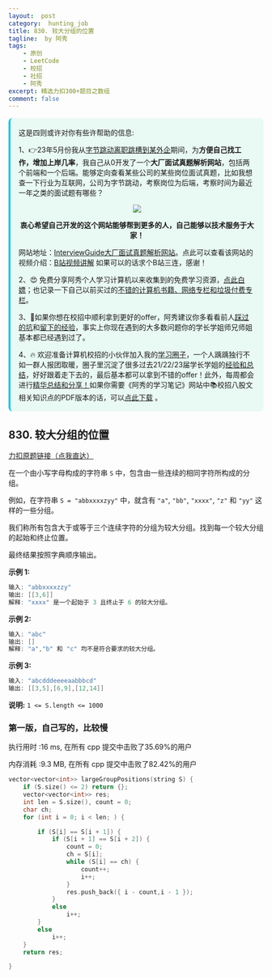 ```yaml
---
layout:  post
category:  hunting_job
title: 830. 较大分组的位置
tagline:  by 阿秀
tags:
    - 原创
    - LeetCode
    - 校招
    - 社招
    - 阿秀
excerpt: 精选力扣300+题目之数组
comment: false
---
```




<div style="border-color: #24C6DC;
            background-color: #e9f9f3;         
            margin: 1rem 0;
        padding: .25rem 1rem;
        border-left-width: .3rem;
        border-left-style: solid;
        border-radius: .5rem;
        color: inherit;">
  <p>这是四则或许对你有些许帮助的信息:</p>
  <p>1、👉23年5月份我从<a style="text-decoration: underline" href="https://mp.weixin.qq.com/s/zKItpGwIkHKK4g2aOlL2rA" target="_blank">字节跳动离职跳槽到某外企</a>期间，为<span style="font-weight:bold">方便自己找工作，增加上岸几率</span>，我自己从0开发了一个<span style="font-weight:bold">大厂面试真题解析网站</span>，包括两个前端和一个后端。能够定向查看某些公司的某些岗位面试真题，比如我想查一下行业为互联网，公司为字节跳动，考察岗位为后端，考察时间为最近一年之类的面试题有哪些？
<div align="center">
  <a  style="text-decoration: underline" href="https://top.interviewguide.cn/" target="_blank">  <img src="http://oss.interviewguide.cn/img/202308091638172.png" style="zoom:100%;" /></a>
<p style="font-weight:bold">衷心希望自己开发的这个网站能够帮到更多的人，自己能够以技术服务于大家！</p>
</div>网站地址：<a style="text-decoration: underline" href="https://top.interviewguide.cn/" target="_blank">InterviewGuide大厂面试真题解析网站</a>。点此可以查看该网站的视频介绍：<a style="text-decoration: underline" href="https://www.bilibili.com/video/BV1f94y1C7BL" target="_blank">B站视频讲解</a>   如果可以的话求个B站三连，感谢！
  </p> 
  <p>2、😍
    免费分享阿秀个人学习计算机以来收集到的免费学习资源，<a style="text-decoration: underline" href="/notes/07-resources/01-free/01-introduce.html" target="_blank">点此白嫖</a>；也记录一下自己以前买过的<a style="text-decoration: underline" href="/notes/07-resources/02-precious.html" target="_blank">不错的计算机书籍、网络专栏和垃圾付费专栏</a>。
  </p>
  <p>3、🚀如果你想在校招中顺利拿到更好的offer，阿秀建议你多看看前人<a style="text-decoration: underline" href="https://www.yuque.com/tuobaaxiu/httmmc/npg1k81zeq4wfpyz" target="_blank">踩过的坑</a>和<a style="text-decoration: underline"  target="_blank" href="https://www.yuque.com/tuobaaxiu/httmmc/gge9ppd0mbu2d3dp">留下的经验</a>，事实上你现在遇到的大多数问题你的学长学姐师兄师姐基本都已经遇到过了。
  </p>
  <p>4、🔥 欢迎准备计算机校招的小伙伴加入我的<a  style="text-decoration: underline" href="https://www.yuque.com/tuobaaxiu/httmmc/xg0otqvc17wfx4u9" target="_blank">学习圈子</a>，一个人踽踽独行不如一群人报团取暖，圈子里沉淀了很多过去21/22/23届学长学姐的<a  style="text-decoration: underline" href="https://www.yuque.com/tuobaaxiu/httmmc/gge9ppd0mbu2d3dp" target="_blank">经验和总结</a>，好好跟着走下去的，最后基本都可以拿到不错的offer！此外，每周都会进行<a  style="text-decoration: underline" href="https://www.yuque.com/tuobaaxiu/httmmc/npg1k81zeq4wfpyz" target="_blank">精华总结和分享！</a>如果你需要《阿秀的学习笔记》网站中📚︎校招八股文相关知识点的PDF版本的话，可以<a style="text-decoration: underline" href="https://www.yuque.com/tuobaaxiu/httmmc/qs0yn66apvkzw0ps" target="_blank">点此下载</a> 。</p>   </div>




## 830. 较大分组的位置

[力扣原题链接（点我直达）](https://leetcode-cn.com/problems/positions-of-large-groups/)

在一个由小写字母构成的字符串 `S` 中，包含由一些连续的相同字符所构成的分组。

例如，在字符串 `S = "abbxxxxzyy"` 中，就含有 `"a"`, `"bb"`, `"xxxx"`, `"z"` 和 `"yy"` 这样的一些分组。

我们称所有包含大于或等于三个连续字符的分组为较大分组。找到每一个较大分组的起始和终止位置。

最终结果按照字典顺序输出。

**示例 1:**

```cpp
输入: "abbxxxxzzy"
输出: [[3,6]]
解释: "xxxx" 是一个起始于 3 且终止于 6 的较大分组。
```

**示例 2:**

```cpp
输入: "abc"
输出: []
解释: "a","b" 和 "c" 均不是符合要求的较大分组。
```

**示例 3:**

```cpp
输入: "abcdddeeeeaabbbcd"
输出: [[3,5],[6,9],[12,14]]
```

**说明:**  `1 <= S.length <= 1000`





### 第一版，自己写的，比较慢

执行用时 :16 ms, 在所有 cpp 提交中击败了35.69%的用户

内存消耗 :9.3 MB, 在所有 cpp 提交中击败了82.42%的用户



```cpp
vector<vector<int>> largeGroupPositions(string S) {
	if (S.size() <= 2) return {};
	vector<vector<int>> res;
	int len = S.size(), count = 0;
	char ch;
	for (int i = 0; i < len; ) {

		if (S[i] == S[i + 1]) {
			if (S[i + 1] == S[i + 2]) {
				count = 0;
				ch = S[i];
				while (S[i] == ch) {
					count++;
					i++;
				}
				res.push_back({ i - count,i - 1 });
			}
			else
				i++;
		}
		else
			i++;
	}
	return res;

}
```

<p id="到最近的人的最大距离"></p>



